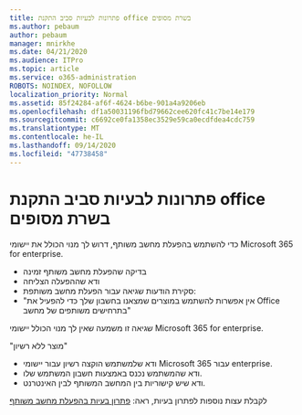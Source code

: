 ```yaml
---
title: פתרונות לבעיות סביב התקנת office בשרת מסופים
ms.author: pebaum
author: pebaum
manager: mnirkhe
ms.date: 04/21/2020
ms.audience: ITPro
ms.topic: article
ms.service: o365-administration
ROBOTS: NOINDEX, NOFOLLOW
localization_priority: Normal
ms.assetid: 85f24284-af6f-4624-b6be-901a4a9206eb
ms.openlocfilehash: df1a50031196fbd79662cee620fc41c7be14e179
ms.sourcegitcommit: c6692ce0fa1358ec3529e59ca0ecdfdea4cdc759
ms.translationtype: MT
ms.contentlocale: he-IL
ms.lasthandoff: 09/14/2020
ms.locfileid: "47738458"
---
```

# <a name="solutions-for-issues-around-installing-office-on-a-terminal-server"></a>פתרונות לבעיות סביב התקנת office בשרת מסופים

כדי להשתמש בהפעלת מחשב משותף, דרוש לך מנוי הכולל את יישומי Microsoft 365 for enterprise.
  
- בדיקה שהפעלת מחשב משותף זמינה
- ודא שההפעלה הצליחה
- סקירת הודעות שגיאה עבור הפעלת מחשב משותפת:
- "אין אפשרות להשתמש במוצרים שמצאנו בחשבון שלך כדי להפעיל את Office בתרחישים משותפים של מחשב"
  
שגיאה זו משמעה שאין לך מנוי הכולל יישומי Microsoft 365 for enterprise.

"מוצר ללא רשיון"

- ודא שלמשתמש הוקצה רשיון עבור יישומי Microsoft 365 עבור enterprise.
- ודא שהמשתמש נכנס באמצעות חשבון המשתמש שלו.
- ודא שיש קישוריות בין המחשב המשותף לבין האינטרנט.

לקבלת עצות נוספות לפתרון בעיות, ראה: [פתרון בעיות בהפעלת מחשב משותף](https://docs.microsoft.com/DeployOffice/troubleshoot-shared-computer-activation)